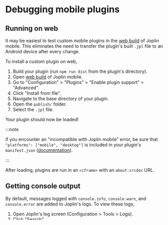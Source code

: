 # Debugging mobile plugins

## Running on web

It may be easiest to test custom mobile plugins in the [web build](https://joplin.github.io/web-app/) of Joplin mobile. This eliminates the need to transfer the plugin's built `.jpl` file to an Android device after every change.

To install a custom plugin on web,
1. Build your plugin (run `npm run dist` from the plugin's directory).
2. Open [web build](https://joplin.github.io/web-app/) of Joplin mobile.
3. Go to "Configuration" > "Plugins" > "Enable plugin support" > "Advanced".
4. Click "Install from file".
5. Navigate to the base directory of your plugin.
6. Open the `publish/` folder.
7. Select the `.jpl` file.

Your plugin should now be loaded!

:::note

If you encounter an "incompatible with Joplin mobile" error, be sure that `"platforms": ["mobile", "desktop"]` is included in your plugin's `manifest.json` ([documentation](./plugin_manifest.md)).

:::

After loading, plugins are run in an `<iframe>` with an `about:srcdoc` URL.


## Getting console output

By default, messages logged with `console.info`, `console.warn`, and `console.error` are added to Joplin's logs. To view these logs,
1. Open Joplin's log screen (Configuration > Tools > Logs).
2. Click "Search".
3. Type your plugin's ID (or a large part of it) into the "filter" input.

If Joplin is running in development mode, messages logged with `console.log` are also added to Joplin's logs.


## Android: Inspecting a WebView

On mobile, all plugins run in a `WebView`.

On Android, it's possible to inspect this `WebView` with Google Chrome's development tools. To do this,
1. Enable plugin WebView debugging. To do this, go to "Configuration" > "Plugins" > "Advanced settings" and enable "Plugin webview debugging".
2. Restart Joplin.
3. Follow the [Chrome devtools instructions for debugging Android devices](https://developer.chrome.com/docs/devtools/remote-debugging/).


